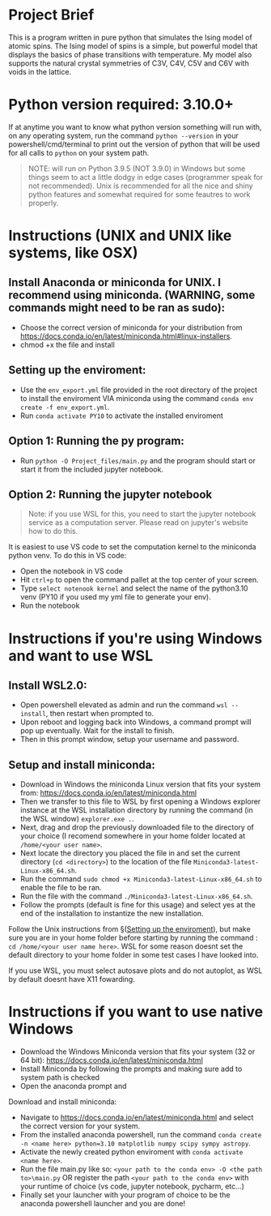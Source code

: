 # Project Brief
This is a program written in pure python that simulates the Ising model of atomic spins. The Ising model of spins is a simple, but powerful model that displays the basics of phase transitions with temperature. My model also supports the natural crystal symmetries of C3V, C4V, C5V and C6V with voids in the lattice.

# Python version required: 3.10.0+
If at anytime you want to know what python version something will run with, on any operating system, run the command ```python --version``` in your powershell/cmd/terminal to print out the version of python that will be used for all calls to ```python``` on your system path.

> NOTE: will run on Python 3.9.5 (NOT 3.9.0) in Windows but some things seem to act a little dodgy in edge cases (programmer speak for not recommended). Unix is recommended for all the nice and shiny python features and somewhat required for some feautres to work properly.

# Instructions (UNIX and UNIX like systems, like OSX)
## Install Anaconda or miniconda for UNIX. I recommend using miniconda. (WARNING, some commands might need to be ran as sudo):
- Choose the correct version of miniconda for your distribution from https://docs.conda.io/en/latest/miniconda.html#linux-installers.
- chmod +x the file and install

## Setting up the enviroment:
- Use the ```env_export.yml``` file provided in the root directory of the project to install the enviroment VIA miniconda using the command ```conda env create -f env_export.yml```.
- Run ```conda activate PY10``` to activate the installed enviroment

## Option 1: Running the py program:
- Run ```python -O Project_files/main.py``` and the program should start or start it from the included jupyter notebook.
## Option 2: Running the jupyter notebook
> Note: if you use WSL for this, you need to start the jupyter notebook service as a computation server. Please read on jupyter's website how to do this.

It is easiest to use VS code to set the computation kernel to the miniconda python venv. To do this in VS code:
- Open the notebook in VS code
- Hit ```ctrl+p``` to open the command pallet at the top center of your screen.
- Type ```select notenook kernel``` and select the name of the python3.10 venv (PY10 if you used my yml file to generate your env).
- Run the notebook

# Instructions if you're using Windows and want to use WSL
## Install WSL2.0:
- Open powershell elevated as admin and run the command ```wsl --install```, then restart when prompted to.
- Upon reboot and logging back into Windows, a command prompt will pop up eventually. Wait for the install to finish.
- Then in this prompt window, setup your username and password.

## Setup and install miniconda:
- Download in Windows the miniconda Linux version that fits your system from: https://docs.conda.io/en/latest/miniconda.html
- Then we transfer to this file to WSL by first opening a Windows explorer instance at the WSL installation directory by running the command (in the WSL window) ```explorer.exe .```.
- Next, drag and drop the previously downloaded file to the directory of your choice (I recomend somewhere in your home folder located at ```/home/<your user name>```.
- Next locate the directory you placed the file in and set the current directory (```cd <directory>```) to the location of the file ```Miniconda3-latest-Linux-x86_64.sh```.
- Run the command ```sudo chmod +x Miniconda3-latest-Linux-x86_64.sh``` to enable the file to be ran.
- Run the file with the command ```./Miniconda3-latest-Linux-x86_64.sh```.
- Follow the prompts (default is fine for this usage) and select yes at the end of the installation to instantize the new installation.

Follow the Unix instructions from §([Setting up the enviroment](https://github.com/ramenspazz/Ising_Model_python#setting-up-the-enviroment)), but make sure you are in your home folder before starting by running the command : ```cd /home/<your user name here>```. WSL for some reason doesnt set the default directory to your home folder in some test cases I have looked into.

If you use WSL, you must select autosave plots and do not autoplot, as WSL by default doesnt have X11 fowarding.

# Instructions if you want to use native Windows
- Download the Windows Miniconda version that fits your system (32 or 64 bit): https://docs.conda.io/en/latest/miniconda.html
- Install Miniconda by following the prompts and making sure add to system path is checked
- Open the anaconda prompt and 

Download and install miniconda:
- Navigate to https://docs.conda.io/en/latest/miniconda.html and select the correct version for your system.
- From the installed anaconda powershell, run the command ```conda create -n <name here> python=3.10 matplotlib numpy scipy sympy astropy```.
- Activate the newly created python enviroment with ```conda activate <name here>```.
- Run the file main.py like so: ```<your path to the conda env> -O <the path to>\main.py``` OR register the path ```<your path to the conda env>``` with your runtime of choice (vs code, jupyter notebook, pycharm, etc...) 
- Finally set your launcher with your program of choice to be the anaconda powershell launcher and you are done!

